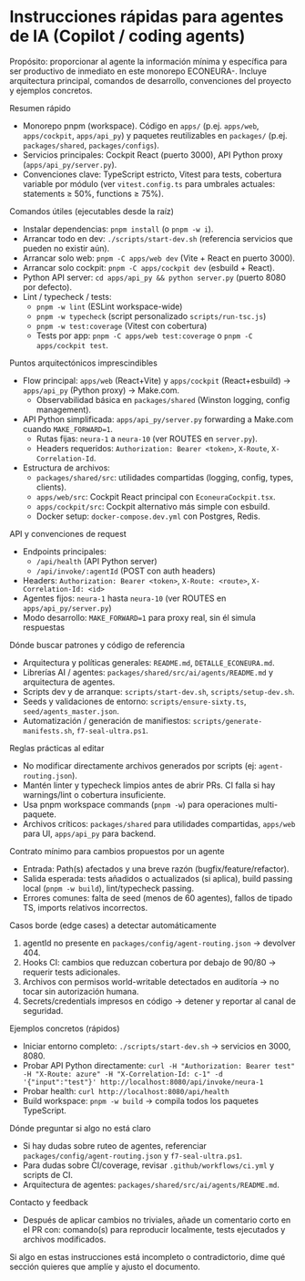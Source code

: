 # Instrucciones rápidas para agentes de IA (Copilot / coding agents)

Propósito: proporcionar al agente la información mínima y específica para ser
productivo de inmediato en este monorepo ECONEURA-. Incluye arquitectura
principal, comandos de desarrollo, convenciones del proyecto y ejemplos
concretos.

Resumen rápido
- Monorepo pnpm (workspace). Código en `apps/` (p.ej. `apps/web`, `apps/cockpit`, `apps/api_py`) y
  paquetes reutilizables en `packages/` (p.ej. `packages/shared`, `packages/configs`).
- Servicios principales: Cockpit React (puerto 3000), API Python proxy (`apps/api_py/server.py`).
- Convenciones clave: TypeScript estricto, Vitest para tests, cobertura variable por módulo 
  (ver `vitest.config.ts` para umbrales actuales: statements ≥ 50%, functions ≥ 75%).

Comandos útiles (ejecutables desde la raíz)
- Instalar dependencias: `pnpm install` (o `pnpm -w i`).
- Arrancar todo en dev: `./scripts/start-dev.sh` (referencia servicios que pueden no existir aún).
- Arrancar solo web: `pnpm -C apps/web dev` (Vite + React en puerto 3000).
- Arrancar solo cockpit: `pnpm -C apps/cockpit dev` (esbuild + React).
- Python API server: `cd apps/api_py && python server.py` (puerto 8080 por defecto).
- Lint / typecheck / tests:
  - `pnpm -w lint` (ESLint workspace-wide)
  - `pnpm -w typecheck` (script personalizado `scripts/run-tsc.js`)
  - `pnpm -w test:coverage` (Vitest con cobertura)
  - Tests por app: `pnpm -C apps/web test:coverage` o `pnpm -C apps/cockpit test`.

Puntos arquitectónicos imprescindibles
- Flow principal: `apps/web` (React+Vite) y `apps/cockpit` (React+esbuild) → `apps/api_py` (Python proxy) → Make.com.
  - Observabilidad básica en `packages/shared` (Winston logging, config management).
- API Python simplificada: `apps/api_py/server.py` forwarding a Make.com cuando `MAKE_FORWARD=1`.
  - Rutas fijas: `neura-1` a `neura-10` (ver ROUTES en `server.py`).
  - Headers requeridos: `Authorization: Bearer <token>`, `X-Route`, `X-Correlation-Id`.
- Estructura de archivos:
  - `packages/shared/src`: utilidades compartidas (logging, config, types, clients).
  - `apps/web/src`: Cockpit React principal con `EconeuraCockpit.tsx`.
  - `apps/cockpit/src`: Cockpit alternativo más simple con esbuild.
  - Docker setup: `docker-compose.dev.yml` con Postgres, Redis.

API y convenciones de request
- Endpoints principales:
  - `/api/health` (API Python server)
  - `/api/invoke/:agentId` (POST con auth headers)
- Headers: `Authorization: Bearer <token>`, `X-Route: <route>`, `X-Correlation-Id: <id>`
- Agentes fijos: `neura-1` hasta `neura-10` (ver ROUTES en `apps/api_py/server.py`)
- Modo desarrollo: `MAKE_FORWARD=1` para proxy real, sin él simula respuestas

Dónde buscar patrones y código de referencia
- Arquitectura y políticas generales: `README.md`, `DETALLE_ECONEURA.md`.
- Librerías AI / agentes: `packages/shared/src/ai/agents/README.md` y arquitectura de agentes.
- Scripts dev y de arranque: `scripts/start-dev.sh`, `scripts/setup-dev.sh`.
- Seeds y validaciones de entorno: `scripts/ensure-sixty.ts`, `seed/agents_master.json`.
- Automatización / generación de manifiestos: `scripts/generate-manifests.sh`, `f7-seal-ultra.ps1`.

Reglas prácticas al editar
- No modificar directamente archivos generados por scripts (ej: `agent-routing.json`).
- Mantén linter y typecheck limpios antes de abrir PRs. CI falla si hay warnings/lint o cobertura insuficiente.
- Usa pnpm workspace commands (`pnpm -w`) para operaciones multi-paquete.
- Archivos críticos: `packages/shared` para utilidades compartidas, `apps/web` para UI, `apps/api_py` para backend.

Contrato mínimo para cambios propuestos por un agente
- Entrada: Path(s) afectados y una breve razón (bugfix/feature/refactor).
- Salida esperada: tests añadidos o actualizados (si aplica), build passing local (`pnpm -w build`), lint/typecheck passing.
- Errores comunes: falta de seed (menos de 60 agentes), fallos de tipado TS, imports relativos incorrectos.

Casos borde (edge cases) a detectar automáticamente
1. agentId no presente en `packages/config/agent-routing.json` → devolver 404.
2. Hooks CI: cambios que reduzcan cobertura por debajo de 90/80 → requerir tests adicionales.
3. Archivos con permisos world-writable detectados en auditoría → no tocar sin autorización humana.
4. Secrets/credentials impresos en código → detener y reportar al canal de seguridad.

Ejemplos concretos (rápidos)
- Iniciar entorno completo: `./scripts/start-dev.sh` → servicios en 3000, 8080.
- Probar API Python directamente: `curl -H "Authorization: Bearer test" -H "X-Route: azure" -H "X-Correlation-Id: c-1" -d '{"input":"test"}' http://localhost:8080/api/invoke/neura-1`
- Probar health: `curl http://localhost:8080/api/health`
- Build workspace: `pnpm -w build` → compila todos los paquetes TypeScript.

Dónde preguntar si algo no está claro
- Si hay dudas sobre ruteo de agentes, referenciar `packages/config/agent-routing.json` y `f7-seal-ultra.ps1`.
- Para dudas sobre CI/coverage, revisar `.github/workflows/ci.yml` y scripts de CI.
- Arquitectura de agentes: `packages/shared/src/ai/agents/README.md`.

Contacto y feedback
- Después de aplicar cambios no triviales, añade un comentario corto en el PR con: comando(s) para reproducir localmente, tests ejecutados y archivos modificados.

Si algo en estas instrucciones está incompleto o contradictorio, dime qué sección quieres que amplíe y ajusto el documento.
